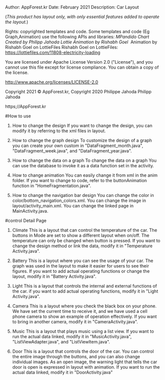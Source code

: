 Author: AppForest.kr
Date: February 2021
Description: Car Layout

(*This product has layout only, with only essential features added to operate the layout.*)

Rights: copyrighted templates and code. 
Some templates and code (Eg Graph,Animation) use the following APIs and libraries: *MPandido Chart Created by Philipp Jahoda* *Lottie Animation by Rishabh Goel*
​
Animation by Rishabh Goel on LottieFiles
Rishabh Goel on LottieFiles: https://lottiefiles.com/11808-electricity-loading

You are licensed under Apache License Version 2.0 ("License"), and you cannot use this file except for license compliance. You can obtain a copy of the license.

http://www.apache.org/licenses/LICENSE-2.0

Copyright 2021 © AppForest.kr, Copyright 2020 Philippe Jahoda Philipp Jahoda

https;//AppForest.kr


#How to use
1. How to change the design
If you want to change the design, you can modify it by referring to the xml files in layout.

2. How to change the graph design
To customize the design of a graph
you can create your own custom in "DataFragment_month.java", "DataFragment_week.java", and "DataFragment_year.java".

3. How to change the data on a graph
To change the data on a graph
You can use the database to invoke it as a data function set in the activity.

4. How to change animation
You can easily change it from xml in the anim folder.
If you want to change to code, refer to the buttonAnimation function in "HomeFragmentation.java".

5. How to change the navigation bar design
You can change the color in color/bottom_navigation_colors.xml.
You can change the image in layout/activity_main.xml.
You can change the linked page in MainActivity.java.


#control Detail Page
1. Climate
This is a layout that can control the temperature of the car.
The buttons in Mode are set to show a different layout when on/off.
The temperature can only be changed when button is pressed.
If you want to change the design method or link the data, modify it in "Temperature Activity.java".

2. Battery
This is a layout where you can see the usage of your car.
The graph was used in the layout to make it easier for users to see their figures.
If you want to add actual operating functions or change the layout, modify it in "Battery Activity.java".

3. Light
This is a layout that controls the internal and external functions of the car.
if you want to add actual operating functions, modify it in "Light Activity.java".

4. Camera
This is a layout where you check the black box on your phone.
We have set the current time to receive it, and we have used a cell phone camera to show an example of operation effectively.
If you want to bring in another camera, modify it in "CameraActivity.java".

5. Music
This is a layout that plays music using a list view.
If you want to run the actual data linked, modify it in "MusicActivity.java", "ListViewAdapter.java", and "ListViewItem.java".

6. Door
This is a layout that controls the door of the car.
You can control the entire image through the buttons, and you can also change individual images.
As an open image, the warning light that tells the car door is open is expressed in layout with animation.
If you want to run the actual data linked, modify it in "DoorActivity.java"